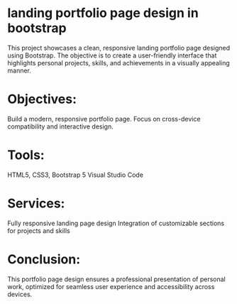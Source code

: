 # landing portfolio page design in bootstrap
This project showcases a clean, responsive landing portfolio page designed using Bootstrap. The objective is to create a user-friendly interface that highlights personal projects, skills, and achievements in a visually appealing manner.

# Objectives:
Build a modern, responsive portfolio page.
Focus on cross-device compatibility and interactive design.

# Tools:
HTML5, CSS3, Bootstrap 5
Visual Studio Code

# Services:
Fully responsive landing page design
Integration of customizable sections for projects and skills

# Conclusion:
This portfolio page design ensures a professional presentation of personal work, optimized for seamless user experience and accessibility across devices.
